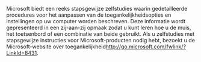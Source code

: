 <Token xmlns:xlink="http://www.w3.org/1999/xlink">Microsoft biedt een reeks stapsgewijze zelfstudies waarin gedetailleerde procedures voor het aanpassen van de toegankelijkheidsopties en instellingen op uw computer worden beschreven. Deze informatie wordt gepresenteerd in een zij-aan-zij opmaak zodat u kunt leren hoe u de muis, het toetsenbord of een combinatie van beide gebruikt. Als u zelfstudies met stapsgewijze instructies voor Microsoft-producten nodig hebt, bezoekt u de <externalLink xmlns="http://ddue.schemas.microsoft.com/authoring/2003/5"><linkText>Microsoft-website over toegankelijkheid</linkText><linkUri>http://go.microsoft.com/fwlink/?LinkId=8431</linkUri></externalLink>.</Token>

<!--HONumber=May16_HO1-->


